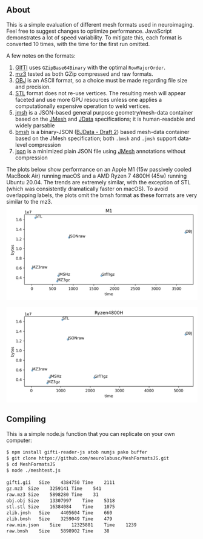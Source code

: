 ## About

This is a simple evaluation of different mesh formats used in neuroimaging. Feel free to suggest changes to optimize performance. JavaScript demonstrates a lot of speed variability. To mitigate this, each format is converted 10 times, with the time for the first run omitted.

A few notes on the formats:
 1. [GIfTI](https://www.nitrc.org/projects/gifti/) uses `GZipBase64Binary` with the optimal `RowMajorOrder`.
 2. [mz3](https://github.com/neurolabusc/surf-ice/tree/master/mz3) tested as both GZip compressed and raw formats.
 3. [OBJ](https://brainder.org/tag/wavefront-obj/) is an ASCII format, so a choice must be made regarding file size and precision.
 4. [STL](http://paulbourke.net/dataformats/stl/) format does not re-use vertices. The resulting mesh will appear faceted and use more GPU resources unless one applies a computationally expensive operation to weld vertices.
 5. [jmsh](https://en.wikipedia.org/wiki/JMesh) is a JSON-based general purpose geometry/mesh-data container based on the [JMesh](https://github.com/NeuroJSON/jmesh/blob/master/JMesh_specification.md) and [JData](https://github.com/NeuroJSON/jdata/blob/master/JData_specification.md) specifications; it is human-readable and widely parsable
 6. [bmsh](https://en.wikipedia.org/wiki/JMesh) is a binary-JSON ([BJData - Draft 2](https://github.com/NeuroJSON/bjdata/blob/Draft_2/Binary_JData_Specification.md)) based mesh-data container based on the JMesh specification; both `.bmsh` and `.jmsh` support data-level compression
 7. [json](http://json.org) is a minimized plain JSON file using [JMesh](https://github.com/NeuroJSON/jmesh/blob/master/JMesh_specification.md) annotations without compression

The plots below show performance on an Apple M1 (15w passively cooled MacBook Air) running macOS and a AMD Ryzen 7 4800H (45w) running Ubuntu 20.04. The trends are extremely similar, with the exception of STL (which was consistently dramatically faster on macOS). To avoid overlapping labels, the plots omit the bmsh format as these formats are very similar to the mz3.
![M1 Performance](M1.png)

![Ryzen Performance](Ryzen.png)

## Compiling

This is a simple node.js function that you can replicate on your own computer:

```
$ npm install gifti-reader-js atob numjs pako buffer
$ git clone https://github.com/neurolabusc/MeshFormatsJS.git
$ cd MeshFormatsJS
$ node ./meshtest.js

gifti.gii	Size	4384750	Time	2111
gz.mz3	Size	3259141	Time	541
raw.mz3	Size	5898280	Time	31
obj.obj	Size	13307997	Time	5318
stl.stl	Size	16384084	Time	1075
zlib.jmsh	Size	4405604	Time	660
zlib.bmsh	Size	3259049	Time	479
raw.min.json	Size	12325881	Time	1239
raw.bmsh	Size	5898902	Time	38

```
